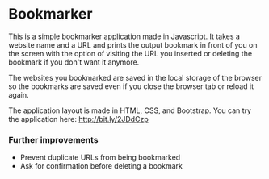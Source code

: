 # Bookmarker

This is a simple bookmarker application made in Javascript. It takes a website name and a URL and prints the output bookmark in front of you on the screen with the option of visiting the URL you inserted or deleting the bookmark if you don't want it anymore.

The websites you bookmarked are saved in the local storage of the browser so the bookmarks are saved even if you close the browser tab or reload it again.

The application layout is made in HTML, CSS, and Bootstrap. You can try the application here: http://bit.ly/2JDdCzp

### Further improvements
- Prevent duplicate URLs from being bookmarked
- Ask for confirmation before deleting a bookmark
